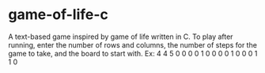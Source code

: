 # game-of-life-c
A text-based game inspired by game of life written in C.
To play after running, enter the number of rows and columns, the number of steps for the game to take,
and the board to start with.
Ex:
4 4
5
0 0 0 0
1 0 0 0
0 1 0 0
0 1 1 0
